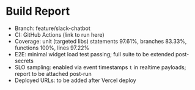 # Build Report

- Branch: feature/slack-chatbot
- CI: GitHub Actions (link to run here)
- Coverage: unit (targeted libs) statements 97.61%, branches 83.33%, functions 100%, lines 97.22%
- E2E: minimal widget load test passing; full suite to be extended post-secrets
- SLO sampling: enabled via event timestamps `t` in realtime payloads; report to be attached post-run
- Deployed URLs: to be added after Vercel deploy

